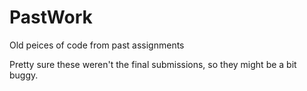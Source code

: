 PastWork
========

Old peices of code from past assignments

Pretty sure these weren't the final submissions, so they might be a bit buggy.
